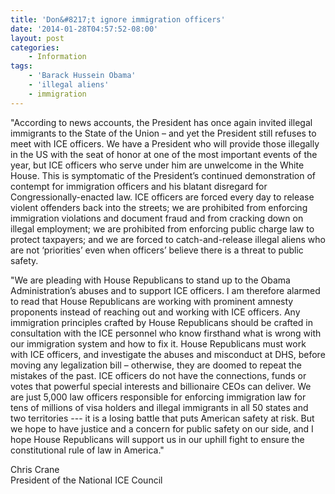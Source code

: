 ```yaml
---
title: 'Don&#8217;t ignore immigration officers'
date: '2014-01-28T04:57:52-08:00'
layout: post
categories:
    - Information
tags:
    - 'Barack Hussein Obama'
    - 'illegal aliens'
    - immigration
---
```


"According to news accounts, the President has once again invited illegal immigrants to the State of the Union – and yet the President still refuses to meet with ICE officers. We have a President who will provide those illegally in the US with the seat of honor at one of the most important events of the year, but ICE officers who serve under him are unwelcome in the White House. This is symptomatic of the President’s continued demonstration of contempt for immigration officers and his blatant disregard for Congressionally-enacted law. ICE officers are forced every day to release violent offenders back into the streets; we are prohibited from enforcing immigration violations and document fraud and from cracking down on illegal employment; we are prohibited from enforcing public charge law to protect taxpayers; and we are forced to catch-and-release illegal aliens who are not ‘priorities’ even when officers’ believe there is a threat to public safety.  
  
"We are pleading with House Republicans to stand up to the Obama Administration’s abuses and to support ICE officers. I am therefore alarmed to read that House Republicans are working with prominent amnesty proponents instead of reaching out and working with ICE officers. Any immigration principles crafted by House Republicans should be crafted in consultation with the ICE personnel who know firsthand what is wrong with our immigration system and how to fix it. House Republicans must work with ICE officers, and investigate the abuses and misconduct at DHS, before moving any legalization bill – otherwise, they are doomed to repeat the mistakes of the past. ICE officers do not have the connections, funds or votes that powerful special interests and billionaire CEOs can deliver. We are just 5,000 law officers responsible for enforcing immigration law for tens of millions of visa holders and illegal immigrants in all 50 states and two territories --- it is a losing battle that puts American safety at risk. But we hope to have justice and a concern for public safety on our side, and I hope House Republicans will support us in our uphill fight to ensure the constitutional rule of law in America."

Chris Crane  
President of the National ICE Council